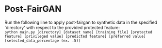 # Post-FairGAN
Run the following line to apply post-fairgan to synthetic data in the specified 'directory' with respect to the provided protected feature:  
`python main.py [directory] [dataset_name] [training_file] [protected feature] [privileged value] [predicted feature] [preferred value] [selected_data_percentage (ex. .5)]`
